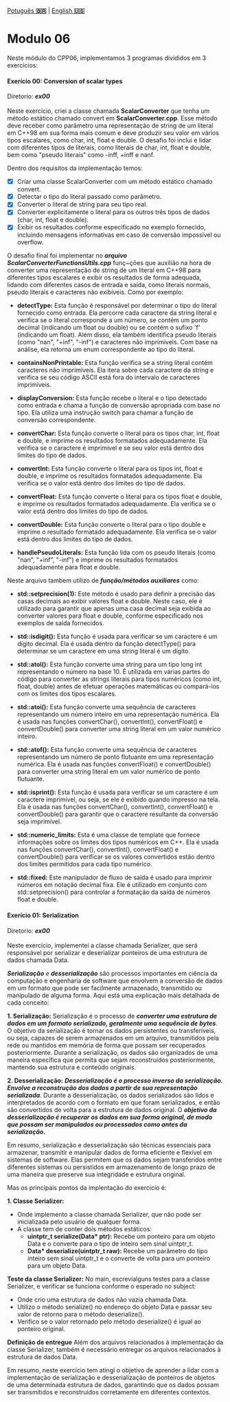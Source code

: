 <a href="" target="_blank">Potuguês **🇧🇷**</a> | <a href="./README_en.md" target="_blank">English **🇺🇸**</a>

# Modulo 06
Neste módulo do CPP06, implementamos 3 programas divididos em 3 exercícios:

#### Exerício 00:   Conversion of scalar types
Diretorio: _**ex00**_</br></br>
Neste exercício, criei a classe chamada **ScalarConverter** que tenha um método estático chamado convert em **ScalarConverter.cpp**. Esse método deve receber como parâmetro uma representação de string de um literal em C++98 em sua forma mais comum e deve produzir seu valor em vários tipos escalares, como char, int, float e double. O desafio foi inclui e lidar com diferentes tipos de literais, como literais de char, int, float e double, bem como "pseudo literais" como -inff, +inff e nanf.

Dentro dos requisitos da implementação temos:
- [x] Criar uma classe ScalarConverter com um método estático chamado convert.
- [x] Detectar o tipo do literal passado como parâmetro.
- [x] Converter o literal de string para seu tipo real.
- [x] Converter explicitamente o literal para os outros três tipos de dados (char, int, float e double).
- [x] Exibir os resultados conforme especificado no exemplo fornecido, incluindo mensagens informativas em caso de conversão impossível ou overflow.

O desafio final foi implementar no _**arquivo ScalarConverterFunctionsUtils.cpp**_ funç~ções que auxilião na hora de converter uma representação de string de um literal em C++98 para diferentes tipos escalares e exibir os resultados de forma adequada, lidando com diferentes casos de entrada e saída, como literais normais, pseudo literais e caracteres não exibíveis. Como por exemplo:

- **detectType:** Esta função é responsável por determinar o tipo do literal fornecido como entrada. Ela percorre cada caractere da string literal e verifica se o literal corresponde a um número, se contém um ponto decimal (indicando um float ou double) ou se contém o sufixo 'f' (indicando um float). Além disso, ela também identifica pseudo literais (como "nan", "+inf", "-inf") e caracteres não imprimíveis. Com base na análise, ela retorna um enum correspondente ao tipo do literal.

- **containsNonPrintable:** Esta função verifica se a string literal contém caracteres não imprimíveis. Ela itera sobre cada caractere da string e verifica se seu código ASCII está fora do intervalo de caracteres imprimíveis.

- **displayConversion:** Esta função recebe o literal e o tipo detectado como entrada e chama a função de conversão apropriada com base no tipo. Ela utiliza uma instrução switch para chamar a função de conversão correspondente.

- **convertChar:** Esta função converte o literal para os tipos char, int, float e double, e imprime os resultados formatados adequadamente. Ela verifica se o caractere é imprimível e se seu valor está dentro dos limites do tipo de dados.

- **convertInt:** Esta função converte o literal para os tipos int, float e double, e imprime os resultados formatados adequadamente. Ela verifica se o valor está dentro dos limites do tipo de dados.

- **convertFloat:** Esta função converte o literal para os tipos float e double, e imprime os resultados formatados adequadamente. Ela verifica se o valor está dentro dos limites do tipo de dados.

- **convertDouble:** Esta função converte o literal para o tipo double e imprime o resultado formatado adequadamente. Ela verifica se o valor está dentro dos limites do tipo de dados.

- **handlePseudoLiterals:** Esta função lida com os pseudo literais (como "nan", "+inf", "-inf") e imprime os resultados formatados adequadamente para float e double.

Neste arquivo tambem utilizo de _**função/métodos auxiliares**_ como:

- **std::setprecision(1):** Este método é usado para definir a precisão das casas decimais ao exibir valores float e double. Neste caso, ele é utilizado para garantir que apenas uma casa decimal seja exibida ao converter valores para float e double, conforme especificado nos exemplos de saída fornecidos.

- **std::isdigit():** Esta função é usada para verificar se um caractere é um dígito decimal. Ela é usada dentro da função detectType() para determinar se um caractere em uma string literal é um dígito.

- **std::atol():** Esta função converte uma string para um tipo long int representando o número na base 10. É utilizada em várias partes do código para converter as strings literais para tipos numéricos (como int, float, double) antes de efetuar operações matemáticas ou compará-los com os limites dos tipos escalares.

- **std::atoi():** Esta função converte uma sequência de caracteres representando um número inteiro em uma representação numérica. Ela é usada nas funções convertChar(), convertInt(), convertFloat() e convertDouble() para converter uma string literal em um valor numérico inteiro.

- **std::atof():** Esta função converte uma sequência de caracteres representando um número de ponto flutuante em uma representação numérica. Ela é usada nas funções convertFloat() e convertDouble() para converter uma string literal em um valor numérico de ponto flutuante.

- **std::isprint():** Esta função é usada para verificar se um caractere é um caractere imprimível, ou seja, se ele é exibido quando impresso na tela. Ela é usada nas funções convertChar(), convertInt(), convertFloat() e convertDouble() para garantir que o caractere resultante da conversão seja imprimível.

- **std::numeric_limits:** Esta é uma classe de template que fornece informações sobre os limites dos tipos numéricos em C++. Ela é usada nas funções convertChar(), convertInt(), convertFloat() e convertDouble() para verificar se os valores convertidos estão dentro dos limites permitidos para cada tipo numérico.

- **std::fixed:** Este manipulador de fluxo de saída é usado para imprimir números em notação decimal fixa. Ele é utilizado em conjunto com std::setprecision() para controlar a formatação da saída de números float e double.

#### Exerício 01:   Serialization
Diretorio: _**ex00**_</br></br>
Neste exercício, implementei a classe chamada Serializer, que será responsável por serializar e deserializar ponteiros de uma estrutura de dados chamada Data.

***Serialização** e **desserialização*** são processos importantes em ciência da computação e engenharia de software que envolvem a conversão de dados em um formato que pode ser facilmente armazenado, transmitido ou manipulado de alguma forma. Aqui está uma explicação mais detalhada de cada conceito:

**1. Serialização:**
Serialização é o processo de _**converter uma estrutura de dados em um formato serializado, geralmente uma sequência de bytes**_. O objetivo da serialização é tornar os dados persistentes ou transferíveis, ou seja, capazes de serem armazenados em um arquivo, transmitidos pela rede ou mantidos em memória de forma que possam ser recuperados posteriormente. Durante a serialização, os dados são organizados de uma maneira específica que permita que sejam reconstruídos posteriormente, mantendo sua estrutura e conteúdo originais.

**2. Desserialização:**
_**Desserialização é o processo inverso da serialização. Envolve a reconstrução dos dados a partir de sua representação serializada**_. Durante a desserialização, os dados serializados são lidos e interpretados de acordo com o formato em que foram serializados, e então são convertidos de volta para a estrutura de dados original. O _**objetivo da desserialização é recuperar os dados em sua forma original, de modo que possam ser manipulados ou processados ​​como antes da serialização.**_

Em resumo, serialização e desserialização são técnicas essenciais para armazenar, transmitir e manipular dados de forma eficiente e flexível em sistemas de software. Elas permitem que os dados sejam transferidos entre diferentes sistemas ou persistidos em armazenamento de longo prazo de uma maneira que preserve sua integridade e estrutura original.

Mas os principais pontos da implentação do exercicio é: 

**1. Classe Serializer:**
- Onde implemento a classe chamada Serializer, que não pode ser inicializada pelo usuário de qualquer forma.
- A classe tem de conter dois métodos estáticos:
  - <b>uintptr_t serialize(Data* ptr):</b> Recebe um ponteiro para um objeto Data e o converte para o tipo de inteiro sem sinal uintptr_t.
  - <b>Data* deserialize(uintptr_t raw):</b> Recebe um parâmetro do tipo inteiro sem sinal uintptr_t e o converte de volta para um ponteiro para um objeto Data.
    
**Teste da classe Serializer:**
No main, escrevialguns testes para a classe Serializer, e verificar se funciona conforme o esperado no subject:
- Onde crio uma estrutura de dados não vazia chamada Data.
- Utilizo o método serialize() no endereço do objeto Data e passar seu valor de retorno para o método deserialize().
- Verifico se o valor retornado pelo método deserialize() é igual ao ponteiro original.

**Definição de entregue**
Além dos arquivos relacionados à implementação da classe Serializer, também é necessário entregar os arquivos relacionados à estrutura de dados Data.

Em resumo, neste exercício tem atingi o objetivo de aprender a lidar com a implementação de serialização e desserialização de ponteiros de objetos de uma determinada estrutura de dados, garantindo que os dados possam ser transmitidos e reconstruídos corretamente em diferentes contextos.
